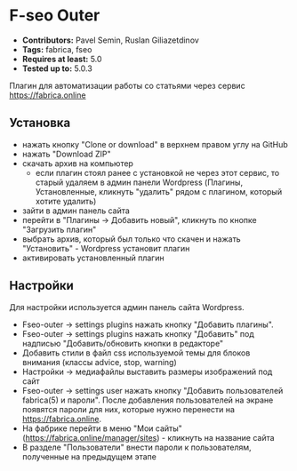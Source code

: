 # F-seo Outer

* **Contributors:** Pavel Semin, Ruslan Giliazetdinov
* **Tags:** fabrica, fseo
* **Requires at least:** 5.0
* **Tested up to:** 5.0.3

Плагин для автоматизации работы со статьями через сервис https://fabrica.online

## Установка
* нажать кнопку "Clone or download" в верхнем правом углу на GitHub
* нажать "Download ZIP"
* скачать архив на компьютер
  * если плагин стоял ранее с установкой не через этот сервис, то старый удаляем в админ панели Wordpress (Плагины, Установленные, кликнуть "удалить" рядом с плагином, который хотите удалить)
* зайти в админ панель сайта
* перейти в "Плагины -> Добавить новый", кликнуть по кнопке "Загрузить плагин"
* выбрать архив, который был только что скачен и нажать "Установить" - Wordpress установит плагин
* активировать установленный плагин

## Настройки
Для настройки используется админ панель сайта Wordpress.

* Fseo-outer -> settings plugins нажать кнопку "Добавить плагины".
* Fseo-outer -> settings plugins нажать кнопку "Добавить" под надписью "Добавить/обновить кнопки в редакторе"
* Добавить стили в файл css используемой темы для блоков внимания (классы advice, stop, warning)
* Настройки -> медиафайлы выставить размеры изображений под сайт
* Fseo-outer -> settings user нажать кнопку "Добавить пользователей fabrica(5) и пароли". После добавления пользователей на экране появятся пароли для них, которые нужно перенести на https://fabrica.online.
* На фабрике перейти в меню "Мои сайты" (https://fabrica.online/manager/sites) - кликнуть на название сайта
* В разделе "Пользователи" внести пароли к пользователям, полученные на предыдущем этапе

